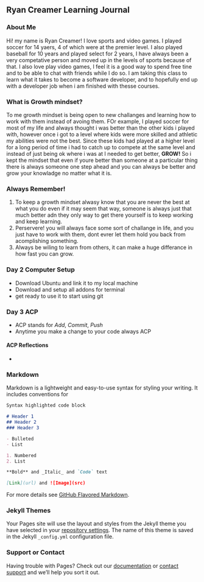 ## Ryan Creamer Learning Journal

### About Me
Hi! my name is Ryan Creamer! I love sports and video games. I played soccer for 14 yaers, 4 of which were at the premier level. I also played baseball for 10 years and played select for 2 years, I have always been a very competative person and moved up in the levels of sports because of that. I also love play video games, I feel it is a good way to spend free tine and to be able to chat with friends  while I do so. I am taking this class to learn what it takes to become a software developer, and to hopefully end up with a developer job when i am finished with thesse courses.  

### What is Growth mindset?
To me growth mindset is being open to new challanges and learning how to work with them instead of avoing them. FOr example, I played soccer for most of my life and always thought i was better than the other kids i played with, however once i got to a level where kids were more skilled and athletic my abilities were not the best. Since these kids had played at a higher level for a long period of time i had to catch up to compete at the same level and instead of just being ok where i was at I needed to get better, **GROW!** So i kept the mindset that even if youre better than someone at a particular thing there is always someone one step ahead and you can always be better and grow your knowladge no matter what it is. 

### Always Remember!
1. To keep a growth mindset alwasy know that you are never the best at what you do even if it may seem that way, someone is always just that much better adn they only way to get there yourself is to keep working and keep learning.
2. Perservere! you will always face some sort of challange in life, and you just have to work with them, dont evrer let them hold you back from acomplishing something.
3. Always be wiling to learn from others, it can make a huge differance in how fast you can grow. 

### Day 2 Computer Setup
- Download Ubuntu and link it to my local machine
- Download and setup all addons for terminal
- get ready to use it to start using git 

### Day 3 ACP
- ACP stands for _Add_, _Commit_, _Push_
- Anytime you make a change to your code always ACP

#### ACP Reflections
- 





### Markdown

Markdown is a lightweight and easy-to-use syntax for styling your writing. It includes conventions for

```markdown
Syntax highlighted code block

# Header 1
## Header 2
### Header 3

- Bulleted
- List

1. Numbered
2. List

**Bold** and _Italic_ and `Code` text

[Link](url) and ![Image](src)
```

For more details see [GitHub Flavored Markdown](https://guides.github.com/features/mastering-markdown/).

### Jekyll Themes

Your Pages site will use the layout and styles from the Jekyll theme you have selected in your [repository settings](https://github.com/creamerr8/creamerr8.guthub.io/settings). The name of this theme is saved in the Jekyll `_config.yml` configuration file.

### Support or Contact

Having trouble with Pages? Check out our [documentation](https://help.github.com/categories/github-pages-basics/) or [contact support](https://github.com/contact) and we’ll help you sort it out.

